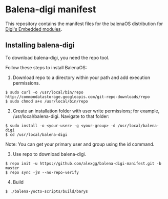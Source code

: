 Balena-digi manifest
====================

This repository contains the manifest files for the balenaOS distribution for [Digi's Embedded modules](https://www.digi.com/products/embedded-systems).

Installing balena-digi
----------------------

To download balena-digi, you need the repo tool.

Follow these steps to install BalenaOS:

1. Download repo to a directory within your path and add execution permissions.

```
$ sudo curl -o /usr/local/bin/repo http://commondatastorage.googleapis.com/git-repo-downloads/repo
$ sudo chmod a+x /usr/local/bin/repo
```

2. Create an installation folder with user write permissions; for example, /usr/local/balena-digi. Navigate to that folder:

```
$ sudo install -o <your-user> -g <your-group> -d /usr/local/balena-digi
$ cd /usr/local/balena-digi
```

Note: You can get your primary user and group using the id command.

3. Use repo to download balena-digi.

```
$ repo init -u https://github.com/alexgg/balena-digi-manifest.git -b master
$ repo sync -j8 --no-repo-verify
```

4. Build

```
$ ./balena-yocto-scripts/build/barys
```

